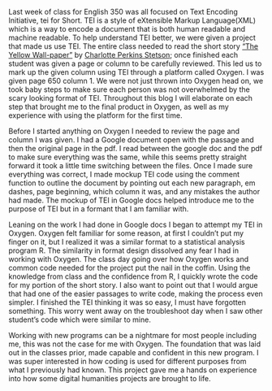 Last week of class for English 350 was all focused on Text Encoding Initiative, tei for Short. TEI is a style of eXtensible Markup Language(XML) which is a way to encode a document that is both human readable and machine readable. To help understand TEI better, we were given a project that made us use TEI. The entire class needed to read the short story [“The Yellow Wall-paper”](https://www.nlm.nih.gov/exhibition/theliteratureofprescription/exhibitionAssets/digitalDocs/The-Yellow-Wall-Paper.pdf) by [Charlotte Perkins Stetson](https://en.wikipedia.org/wiki/Charlotte_Perkins_Gilman); once finished each student was given a page or column to be carefully reviewed. This led us to mark up the given column using TEI through a platform called Oxygen. I was given page 650 column 1. We were not just thrown into Oxygen head on, we took baby steps to make sure each person was not overwhelmed by the scary looking format of TEI. Throughout this blog I will elaborate on each step that brought me to the final product in Oxygen, as well as my experience with using the platform for the first time.  

Before I started anything on Oxygen I needed to review the page and column I was given. I had a Google document open with the passage and then the original page in the pdf. I read between the google doc and the pdf to make sure everything was the same, while this seems pretty straight forward it took a little time switching between the files. Once I made sure everything was correct, I made mockup TEI code using the comment function to outline the document by pointing out each new paragraph, em dashes, page beginning, which column it was, and any mistakes the author had made. The mockup of TEI in Google docs helped introduce me to the purpose of TEI but in a formant that I am familiar with.

Leaning on the work I had done in Google docs I began to attempt my TEI in Oxygen. Oxygen felt familiar for some reason, at first I couldn’t put my finger on it, but I realized it was a similar format to a statistical analysis program R. The similarity in format design dissolved any fear I had in working with Oxygen. The class day going over how Oxygen works and common code needed for the project put the nail in the coffin. Using the knowledge from class and the confidence from R, I quickly wrote the code for my portion of the short story. I also want to point out that I would argue that had one of the easier passages to write code, making the process even simpler. I finished the TEI thinking it was so easy, I must have forgotten something. This worry went away on the troubleshoot day when I saw other student’s code which were similar to mine. 

Working with new programs can be a nightmare for most people including me, this was not the case for me with Oxygen. The foundation that was laid out in the classes prior, made capable and confident in this new program. I was super interested in how coding is used for different purposes from what I previously had known. This project gave me a hands on experience into how some digital humanities projects are brought to life. 

